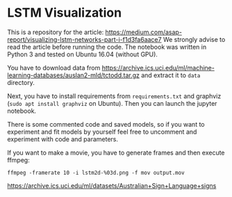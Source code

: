 # LSTM Visualization

This is a repository for the article: https://medium.com/asap-report/visualizing-lstm-networks-part-i-f1d3fa6aace7
We strongly advise to read the article before running the code. The notebook was written in Python 3 and tested on Ubuntu 16.04 (without GPU).

You have to download data from https://archive.ics.uci.edu/ml/machine-learning-databases/auslan2-mld/tctodd.tar.gz and extract it  to `data` directory.

Next, you have to install requirements from `requirements.txt` and graphviz (`sudo apt install graphviz` on Ubuntu). Then you can launch the jupyter notebook.

There is some commented code and saved models, so if you want to experiment and fit models by yourself feel free to uncomment and experiment with code and parameters.

If you want to make a movie, you have to generate frames and then execute ffmpeg:

`ffmpeg -framerate 10 -i lstm2d-%03d.png -f mov output.mov`

https://archive.ics.uci.edu/ml/datasets/Australian+Sign+Language+signs
